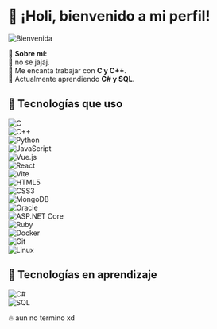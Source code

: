 # 👋 ¡Holi, bienvenido a mi perfil!

![Bienvenida](https://i.pinimg.com/736x/86/6c/24/866c2407ff76c5e6398392fcb7fbda47.jpg)

🚀 **Sobre mí:**  
🔹 no se jajaj.  
🔹 Me encanta trabajar con **C y C++**.  
🔹 Actualmente aprendiendo **C# y SQL**.  

## 📌 Tecnologías que uso  
![C](https://img.shields.io/badge/-C-A8B9CC?style=flat&logo=c&logoColor=white)  
![C++](https://img.shields.io/badge/-C++-00599C?style=flat&logo=c%2b%2b&logoColor=white)  
![Python](https://img.shields.io/badge/-Python-3776AB?style=flat&logo=python&logoColor=white)  
![JavaScript](https://img.shields.io/badge/-JavaScript-F7DF1E?style=flat&logo=javascript&logoColor=black)  
![Vue.js](https://img.shields.io/badge/-Vue.js-4FC08D?style=flat&logo=vue.js&logoColor=white)  
![React](https://img.shields.io/badge/-React-61DAFB?style=flat&logo=react&logoColor=black)  
![Vite](https://img.shields.io/badge/-Vite-646CFF?style=flat&logo=vite&logoColor=white)  
![HTML5](https://img.shields.io/badge/-HTML5-E34F26?style=flat&logo=html5&logoColor=white)  
![CSS3](https://img.shields.io/badge/-CSS3-1572B6?style=flat&logo=css3&logoColor=white)  
![MongoDB](https://img.shields.io/badge/-MongoDB-47A248?style=flat&logo=mongodb&logoColor=white)  
![Oracle](https://img.shields.io/badge/-Oracle-F80000?style=flat&logo=oracle&logoColor=white)  
![ASP.NET Core](https://img.shields.io/badge/-ASP.NET_Core-512BD4?style=flat&logo=.net&logoColor=white)  
![Ruby](https://img.shields.io/badge/-Ruby-CC342D?style=flat&logo=ruby&logoColor=white)  
![Docker](https://img.shields.io/badge/-Docker-2496ED?style=flat&logo=docker&logoColor=white)  
![Git](https://img.shields.io/badge/-Git-F05032?style=flat&logo=git&logoColor=white)  
![Linux](https://img.shields.io/badge/-Linux-FCC624?style=flat&logo=linux&logoColor=black)  


## 📖 Tecnologías en aprendizaje  
![C#](https://img.shields.io/badge/-C%23-239120?style=flat&logo=c-sharp&logoColor=white)  
![SQL](https://img.shields.io/badge/-SQL-4479A1?style=flat&logo=postgresql&logoColor=white)  


🔥 aun no termino xd
